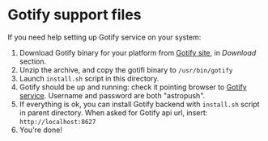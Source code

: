 
# Gotify support files

If you need help setting up Gotify service on your system:

1. Download Gotify binary for your platform from [Gotify site](https://gotify.net), in *Download* section.
2. Unzip the archive, and copy the gotifi binary to `/usr/bin/gotify`
3. Launch `install.sh` script in this directory.
4. Gotify should be up and running: check it pointing browser to [Gotify service](http://localhost:8627). Username and password are both "astropush".
5. If everything is ok, you can install Gotify backend with `install.sh` script in parent directory. When asked for Gotify api url, insert: `http://localhost:8627`
6. You're done!

